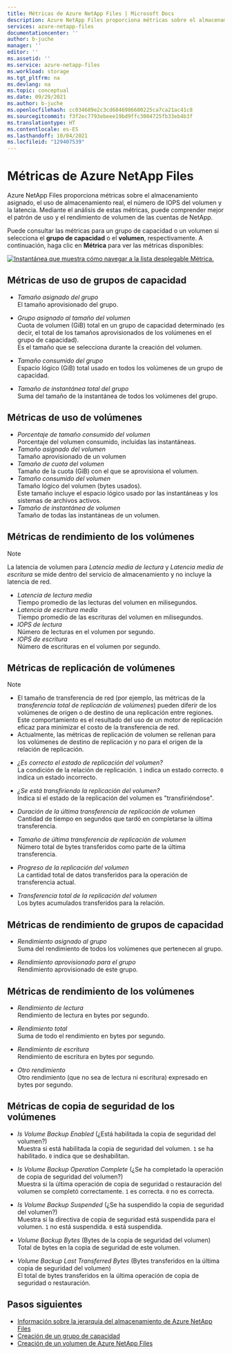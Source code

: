 ```yaml
---
title: Métricas de Azure NetApp Files | Microsoft Docs
description: Azure NetApp Files proporciona métricas sobre el almacenamiento asignado, el uso de almacenamiento real, el número de IOPS del volumen y la latencia. Use estas métricas para comprender el uso y el rendimiento.
services: azure-netapp-files
documentationcenter: ''
author: b-juche
manager: ''
editor: ''
ms.assetid: ''
ms.service: azure-netapp-files
ms.workload: storage
ms.tgt_pltfrm: na
ms.devlang: na
ms.topic: conceptual
ms.date: 09/29/2021
ms.author: b-juche
ms.openlocfilehash: cc034689e2c3cd6846986680225ca7ca21ac41c8
ms.sourcegitcommit: f3f2ec7793ebeee19bd9ffc3004725fb33eb4b3f
ms.translationtype: HT
ms.contentlocale: es-ES
ms.lasthandoff: 10/04/2021
ms.locfileid: "129407539"
---
```

# <a name="metrics-for-azure-netapp-files"></a>Métricas de Azure NetApp Files

Azure NetApp Files proporciona métricas sobre el almacenamiento asignado, el uso de almacenamiento real, el número de IOPS del volumen y la latencia. Mediante el análisis de estas métricas, puede comprender mejor el patrón de uso y el rendimiento de volumen de las cuentas de NetApp.  

Puede consultar las métricas para un grupo de capacidad o un volumen si selecciona el **grupo de capacidad** o el **volumen**, respectivamente.  A continuación, haga clic en **Métrica** para ver las métricas disponibles: 

[![Instantánea que muestra cómo navegar a la lista desplegable Métrica.](../media/azure-netapp-files/metrics-navigate-volume.png) ](../media/azure-netapp-files/metrics-navigate-volume.png#lightbox)

## <a name="usage-metrics-for-capacity-pools"></a><a name="capacity_pools"></a>Métricas de uso de grupos de capacidad

- *Tamaño asignado del grupo*   
    El tamaño aprovisionado del grupo.

- *Grupo asignado al tamaño del volumen*  
    Cuota de volumen (GiB) total en un grupo de capacidad determinado (es decir, el total de los tamaños aprovisionados de los volúmenes en el grupo de capacidad).  
    Es el tamaño que se selecciona durante la creación del volumen.  

- *Tamaño consumido del grupo*  
    Espacio lógico (GiB) total usado en todos los volúmenes de un grupo de capacidad.  

- *Tamaño de instantánea total del grupo*    
    Suma del tamaño de la instantánea de todos los volúmenes del grupo.

## <a name="usage-metrics-for-volumes"></a><a name="volumes"></a>Métricas de uso de volúmenes

- *Porcentaje de tamaño consumido del volumen*    
    Porcentaje del volumen consumido, incluidas las instantáneas.  
- *Tamaño asignado del volumen*   
    Tamaño aprovisionado de un volumen
- *Tamaño de cuota del volumen*    
    Tamaño de la cuota (GiB) con el que se aprovisiona el volumen.   
- *Tamaño consumido del volumen*   
    Tamaño lógico del volumen (bytes usados).  
    Este tamaño incluye el espacio lógico usado por las instantáneas y los sistemas de archivos activos.  
- *Tamaño de instantánea de volumen*   
   Tamaño de todas las instantáneas de un volumen.  

## <a name="performance-metrics-for-volumes"></a>Métricas de rendimiento de los volúmenes

> [!NOTE] 
> La latencia de volumen para *Latencia media de lectura* y *Latencia media de escritura* se mide dentro del servicio de almacenamiento y no incluye la latencia de red.

- *Latencia de lectura media*   
    Tiempo promedio de las lecturas del volumen en milisegundos.
- *Latencia de escritura media*   
    Tiempo promedio de las escrituras del volumen en milisegundos.
- *IOPS de lectura*   
    Número de lecturas en el volumen por segundo.
- *IOPS de escritura*   
    Número de escrituras en el volumen por segundo.

## <a name="volume-replication-metrics"></a><a name="replication"></a>Métricas de replicación de volúmenes

> [!NOTE] 
> * El tamaño de transferencia de red (por ejemplo, las métricas de la *transferencia total de replicación de volúmenes*) pueden diferir de los volúmenes de origen o de destino de una replicación entre regiones. Este comportamiento es el resultado del uso de un motor de replicación eficaz para minimizar el costo de la transferencia de red.
> * Actualmente, las métricas de replicación de volumen se rellenan para los volúmenes de destino de replicación y no para el origen de la relación de replicación.

- *¿Es correcto el estado de replicación del volumen?*    
    La condición de la relación de replicación. `1` indica un estado correcto. `0` indica un estado incorrecto.

- *¿Se está transfiriendo la replicación del volumen?*     
    Indica si el estado de la replicación del volumen es "transfiriéndose". 

- *Duración de la última transferencia de replicación de volumen*   
    Cantidad de tiempo en segundos que tardó en completarse la última transferencia. 

- *Tamaño de última transferencia de replicación de volumen*    
    Número total de bytes transferidos como parte de la última transferencia. 

- *Progreso de la replicación del volumen*    
    La cantidad total de datos transferidos para la operación de transferencia actual. 

- *Transferencia total de la replicación del volumen*   
    Los bytes acumulados transferidos para la relación. 

## <a name="throughput-metrics-for-capacity-pools"></a>Métricas de rendimiento de grupos de capacidad   

* *Rendimiento asignado al grupo*    
    Suma del rendimiento de todos los volúmenes que pertenecen al grupo.
    
* *Rendimiento aprovisionado para el grupo*   
    Rendimiento aprovisionado de este grupo.


## <a name="throughput-metrics-for-volumes"></a>Métricas de rendimiento de los volúmenes   

* *Rendimiento de lectura*   
    Rendimiento de lectura en bytes por segundo.
    
* *Rendimiento total*   
    Suma de todo el rendimiento en bytes por segundo.

* *Rendimiento de escritura*    
    Rendimiento de escritura en bytes por segundo.

* *Otro rendimiento*   
    Otro rendimiento (que no sea de lectura ni escritura) expresado en bytes por segundo.

## <a name="volume-backup-metrics"></a>Métricas de copia de seguridad de los volúmenes  

* *Is Volume Backup Enabled*  (¿Está habilitada la copia de seguridad del volumen?)  
    Muestra si está habilitada la copia de seguridad del volumen. `1` se ha habilitado. `0` indica que se deshabilitan.

* *Is Volume Backup Operation Complete*  (¿Se ha completado la operación de copia de seguridad del volumen?)  
    Muestra si la última operación de copia de seguridad o restauración del volumen se completó correctamente.  `1` es correcta. `0` no es correcta.

* *Is Volume Backup Suspended*  (¿Se ha suspendido la copia de seguridad del volumen?)  
    Muestra si la directiva de copia de seguridad está suspendida para el volumen.  `1` no está suspendida. `0` está suspendida.

* *Volume Backup Bytes*  (Bytes de la copia de seguridad del volumen)  
    Total de bytes en la copia de seguridad de este volumen.

* *Volume Backup Last Transferred Bytes*  (Bytes transferidos en la última copia de seguridad del volumen)  
    El total de bytes transferidos en la última operación de copia de seguridad o restauración.  

## <a name="next-steps"></a>Pasos siguientes

* [Información sobre la jerarquía del almacenamiento de Azure NetApp Files](azure-netapp-files-understand-storage-hierarchy.md)
* [Creación de un grupo de capacidad](azure-netapp-files-set-up-capacity-pool.md)
* [Creación de un volumen de Azure NetApp Files](azure-netapp-files-create-volumes.md)

